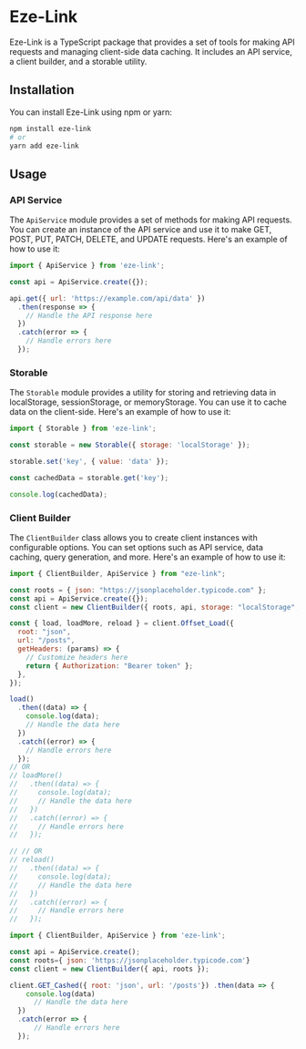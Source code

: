 # Eze-Link

Eze-Link is a TypeScript package that provides a set of tools for making API requests and managing client-side data caching. It includes an API service, a client builder, and a storable utility.

## Installation

You can install Eze-Link using npm or yarn:

```bash
npm install eze-link
# or
yarn add eze-link
```

## Usage

### API Service

The `ApiService` module provides a set of methods for making API requests. You can create an instance of the API service and use it to make GET, POST, PUT, PATCH, DELETE, and UPDATE requests. Here's an example of how to use it:

```javascript
import { ApiService } from 'eze-link';

const api = ApiService.create({});

api.get({ url: 'https://example.com/api/data' })
  .then(response => {
    // Handle the API response here
  })
  .catch(error => {
    // Handle errors here
  });

```
### Storable

The `Storable` module provides a utility for storing and retrieving data in localStorage, sessionStorage, or memoryStorage. You can use it to cache data on the client-side. Here's an example of how to use it:

```javascript
import { Storable } from 'eze-link';

const storable = new Storable({ storage: 'localStorage' });

storable.set('key', { value: 'data' });

const cachedData = storable.get('key');

console.log(cachedData);  

```

### Client Builder

The `ClientBuilder` class allows you to create client instances with configurable options. You can set options such as API service, data caching, query generation, and more. Here's an example of how to use it:

```javascript
import { ClientBuilder, ApiService } from "eze-link";

const roots = { json: "https://jsonplaceholder.typicode.com" };
const api = ApiService.create({});
const client = new ClientBuilder({ roots, api, storage: "localStorage", storeKey: "test-storeKey" });

const { load, loadMore, reload } = client.Offset_Load({
  root: "json",
  url: "/posts",
  getHeaders: (params) => {
    // Customize headers here
    return { Authorization: "Bearer token" };
  },
});

load()
  .then((data) => {
    console.log(data);
    // Handle the data here
  })
  .catch((error) => {
    // Handle errors here
  });
// OR
// loadMore()
//   .then((data) => {
//     console.log(data);
//     // Handle the data here
//   })
//   .catch((error) => {
//     // Handle errors here
//   });

// // OR
// reload()
//   .then((data) => {
//     console.log(data);
//     // Handle the data here
//   })
//   .catch((error) => {
//     // Handle errors here
//   });

```

```javascript
import { ClientBuilder, ApiService } from 'eze-link';

const api = ApiService.create();
const roots={ json: 'https://jsonplaceholder.typicode.com'}
const client = new ClientBuilder({ api, roots });

client.GET_Cashed({ root: 'json', url: '/posts'}) .then(data => {
    console.log(data)
      // Handle the data here
  })
  .catch(error => {
      // Handle errors here
  });

```